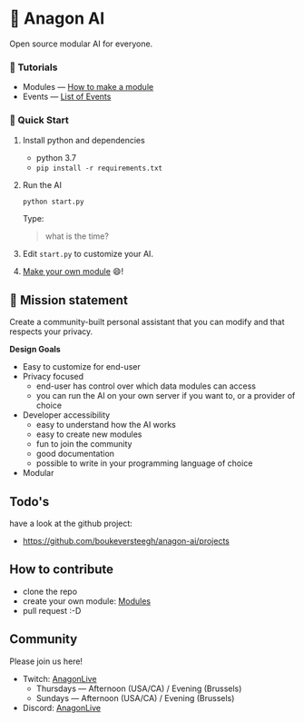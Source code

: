 # :robot: Anagon AI

Open source modular AI for everyone.

### :blue_book: Tutorials

- Modules &mdash; [How to make a module](docs/modules.md)
- Events &mdash; [List of Events](docs/events.md)

### :rocket: Quick Start

1. Install python and dependencies
    - python 3.7
    - `pip install -r requirements.txt` 

2. Run the AI
    
    ```bash
    python start.py
    ```

    Type:
    > what is the time?
3. Edit `start.py` to customize your AI.
4. [Make your own module](docs/modules.md) :smile:!

## :dart: Mission statement

Create a community-built personal assistant that you can modify and that respects your privacy.

**Design Goals**

- Easy to customize for end-user
- Privacy focused
  - end-user has control over which data modules can access
  - you can run the AI on your own server if you want to, or a provider of choice
- Developer accessibility
    - easy to understand how the AI works
    - easy to create new modules
    - fun to join the community
    - good documentation
    - possible to write in your programming language of choice
- Modular


## Todo's

have a look at the github project:
- https://github.com/boukeversteegh/anagon-ai/projects

## How to contribute

- clone the repo
- create your own module: [Modules](docs/modules.md)
- pull request :-D


## Community

Please join us here!

- Twitch: [AnagonLive](https://twitch.tv/anagonlive)
    - Thursdays &mdash; Afternoon (USA/CA) / Evening (Brussels)
    - Sundays &mdash; Afternoon (USA/CA) / Evening (Brussels)
- Discord: [AnagonLive](https://discord.gg/saYw4Bu)